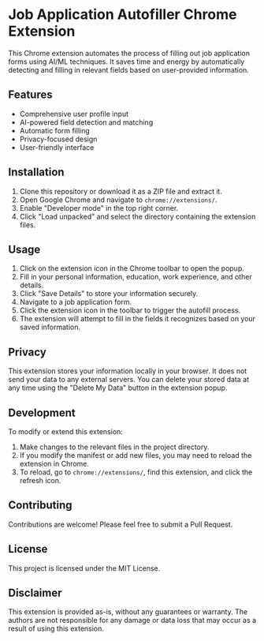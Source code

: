 # Job Application Autofiller Chrome Extension

This Chrome extension automates the process of filling out job application forms using AI/ML techniques. It saves time and energy by automatically detecting and filling in relevant fields based on user-provided information.

## Features

- Comprehensive user profile input
- AI-powered field detection and matching
- Automatic form filling
- Privacy-focused design
- User-friendly interface

## Installation

1. Clone this repository or download it as a ZIP file and extract it.
2. Open Google Chrome and navigate to `chrome://extensions/`.
3. Enable "Developer mode" in the top right corner.
4. Click "Load unpacked" and select the directory containing the extension files.

## Usage

1. Click on the extension icon in the Chrome toolbar to open the popup.
2. Fill in your personal information, education, work experience, and other details.
3. Click "Save Details" to store your information securely.
4. Navigate to a job application form.
5. Click the extension icon in the toolbar to trigger the autofill process.
6. The extension will attempt to fill in the fields it recognizes based on your saved information.

## Privacy

This extension stores your information locally in your browser. It does not send your data to any external servers. You can delete your stored data at any time using the "Delete My Data" button in the extension popup.

## Development

To modify or extend this extension:

1. Make changes to the relevant files in the project directory.
2. If you modify the manifest or add new files, you may need to reload the extension in Chrome.
3. To reload, go to `chrome://extensions/`, find this extension, and click the refresh icon.

## Contributing

Contributions are welcome! Please feel free to submit a Pull Request.

## License

This project is licensed under the MIT License.

## Disclaimer

This extension is provided as-is, without any guarantees or warranty. The authors are not responsible for any damage or data loss that may occur as a result of using this extension.
